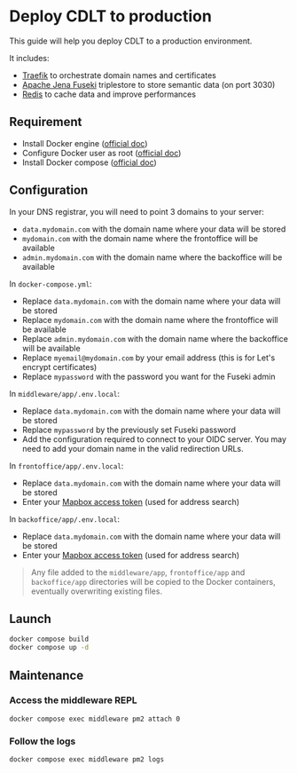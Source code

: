 # Deploy CDLT to production

This guide will help you deploy CDLT to a production environment.

It includes:
- [Traefik](https://traefik.io) to orchestrate domain names and certificates
- [Apache Jena Fuseki](https://jena.apache.org/documentation/fuseki2/) triplestore to store semantic data (on port 3030)
- [Redis](https://redis.io) to cache data and improve performances

## Requirement

- Install Docker engine ([official doc](https://docs.docker.com/engine/install/))
- Configure Docker user as root ([official doc](https://docs.docker.com/engine/install/linux-postinstall/#manage-docker-as-a-non-root-user))
- Install Docker compose ([official doc](https://docs.docker.com/compose/install/))

## Configuration

In your DNS registrar, you will need to point 3 domains to your server:

- `data.mydomain.com` with the domain name where your data will be stored
- `mydomain.com` with the domain name where the frontoffice will be available
- `admin.mydomain.com` with the domain name where the backoffice will be available

In `docker-compose.yml`:

- Replace `data.mydomain.com` with the domain name where your data will be stored
- Replace `mydomain.com` with the domain name where the frontoffice will be available
- Replace `admin.mydomain.com` with the domain name where the backoffice will be available
- Replace `myemail@mydomain.com` by your email address (this is for Let's encrypt certificates)
- Replace `mypassword` with the password you want for the Fuseki admin

In `middleware/app/.env.local`:

- Replace `data.mydomain.com` with the domain name where your data will be stored
- Replace `mypassword` by the previously set Fuseki password
- Add the configuration required to connect to your OIDC server. You may need to add your domain name in the valid redirection URLs.

In `frontoffice/app/.env.local`:

- Replace `data.mydomain.com` with the domain name where your data will be stored
- Enter your [Mapbox access token](https://docs.mapbox.com/help/glossary/access-token/) (used for address search)

In `backoffice/app/.env.local`:

- Replace `data.mydomain.com` with the domain name where your data will be stored
- Enter your [Mapbox access token](https://docs.mapbox.com/help/glossary/access-token/) (used for address search)

> Any file added to the `middleware/app`, `frontoffice/app` and `backoffice/app` directories will be copied to the Docker containers, eventually overwriting existing files.

## Launch

```bash
docker compose build
docker compose up -d
```

## Maintenance

### Access the middleware REPL

```
docker compose exec middleware pm2 attach 0
```

### Follow the logs

```
docker compose exec middleware pm2 logs
```
